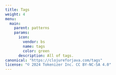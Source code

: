 ```yaml
---
title: Tags
weight: 4
menu:
  main:
    parent: patterns
    params:
      icon:
        vendor: bs
        name: tags
        color: green
      description: All of tags.
canonical: "https://clojureforjava.com/tags"
license: "© 2024 Tokenizer Inc. CC BY-NC-SA 4.0"
---
```

